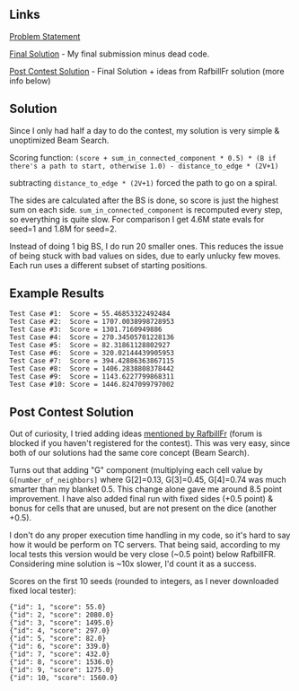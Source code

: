 
## Links
[Problem Statement](https://www.topcoder.com/challenges/30278915)

[Final Solution](https://github.com/FakePsyho/cpcontests/blob/master/topcoder/mm138/DiceRoller.cpp) - My final submission minus dead code.

[Post Contest Solution](https://github.com/FakePsyho/cpcontests/blob/master/topcoder/mm138/DiceRoller_post.cpp) - Final Solution + ideas from RafbillFr solution (more info below)

## Solution
Since I only had half a day to do the contest, my solution is very simple & unoptimized Beam Search.

Scoring function: `(score + sum_in_connected_component * 0.5) * (B if there's a path to start, otherwise 1.0) - distance_to_edge * (2V+1)`

subtracting `distance_to_edge * (2V+1)` forced the path to go on a spiral.

The sides are calculated after the BS is done, so score is just the highest sum on each side. `sum_in_connected_component` is recomputed every step, so everything is quite slow. For comparison I get 4.6M state evals for seed=1 and 1.8M for seed=2.

Instead of doing 1 big BS, I do run 20 smaller ones. This reduces the issue of being stuck with bad values on sides, due to early unlucky few moves. Each run uses a different subset of starting positions.

## Example Results
```
Test Case #1:  Score = 55.46853322492484
Test Case #2:  Score = 1707.0038998728953
Test Case #3:  Score = 1301.7160949886
Test Case #4:  Score = 270.34505701228136
Test Case #5:  Score = 82.31861128802927
Test Case #6:  Score = 320.02144439905953
Test Case #7:  Score = 394.42886363867115
Test Case #8:  Score = 1406.2838808378442
Test Case #9:  Score = 1143.6227799868311
Test Case #10: Score = 1446.8247099797002
```

## Post Contest Solution
Out of curiosity, I tried adding ideas [mentioned by RafbillFr](https://discussions.topcoder.com/discussion/20051/post-your-approach) (forum is blocked if you haven't registered for the contest). This was very easy, since both of our solutions had the same core concept (Beam Search).

Turns out that adding "G" component (multiplying each cell value by `G[number_of_neighbors]` where G[2]=0.13, G[3]=0.45, G[4]=0.74 was much smarter than my blanket 0.5. This change alone gave me around 8.5 point improvement. I have also added final run with fixed sides (+0.5 point) & bonus for cells that are unused, but are not present on the dice (another +0.5).

I don't do any proper execution time handling in my code, so it's hard to say how it would be perform on TC servers. That being said, according to my local tests this version would be very close (~0.5 point) below RafbillFR. Considering mine solution is ~10x slower, I'd count it as a success. 

Scores on the first 10 seeds (rounded to integers, as I never downloaded fixed local tester):
```
{"id": 1, "score": 55.0}
{"id": 2, "score": 2080.0}
{"id": 3, "score": 1495.0}
{"id": 4, "score": 297.0}
{"id": 5, "score": 82.0}
{"id": 6, "score": 339.0}
{"id": 7, "score": 432.0}
{"id": 8, "score": 1536.0}
{"id": 9, "score": 1275.0}
{"id": 10, "score": 1560.0}
```

